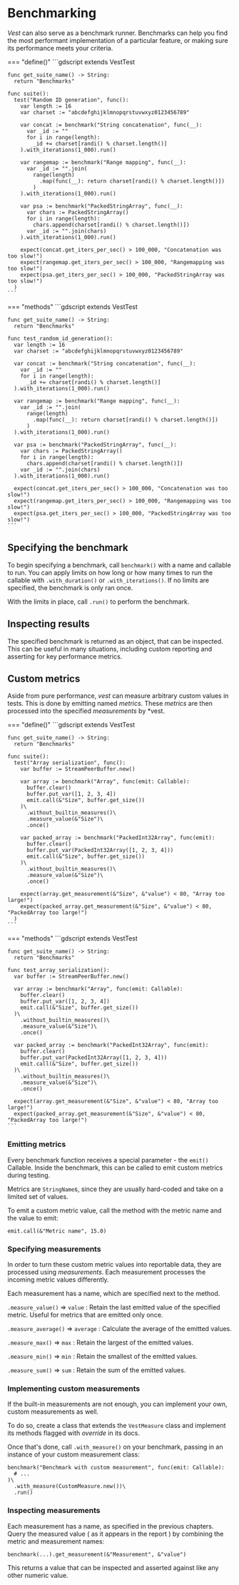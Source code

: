 # Benchmarking

*Vest* can also serve as a benchmark runner. Benchmarks can help you find the
most performant implementation of a particular feature, or making sure its
performance meets your criteria.

=== "define()"
    ```gdscript
    extends VestTest

    func get_suite_name() -> String:
      return "Benchmarks"

    func suite():
      test("Random ID generation", func():
        var length := 16
        var charset := "abcdefghijklmnopqrstuvwxyz0123456789"

        var concat := benchmark("String concatenation", func(__):
          var _id := ""
          for i in range(length):
            _id += charset[randi() % charset.length()]
        ).with_iterations(1_000).run()

        var rangemap := benchmark("Range mapping", func(__):
          var _id := "".join(
            range(length)
              .map(func(__): return charset[randi() % charset.length()])
            )
        ).with_iterations(1_000).run()

        var psa := benchmark("PackedStringArray", func(__):
          var chars := PackedStringArray()
          for i in range(length):
            chars.append(charset[randi() % charset.length()])
          var _id := "".join(chars)
        ).with_iterations(1_000).run()

        expect(concat.get_iters_per_sec() > 100_000, "Concatenation was too slow!")
        expect(rangemap.get_iters_per_sec() > 100_000, "Rangemapping was too slow!")
        expect(psa.get_iters_per_sec() > 100_000, "PackedStringArray was too slow!")
      )
    ```
=== "methods"
    ```gdscript
    extends VestTest

    func get_suite_name() -> String:
      return "Benchmarks"

    func test_random_id_generation():
      var length := 16
      var charset := "abcdefghijklmnopqrstuvwxyz0123456789"

      var concat := benchmark("String concatenation", func(__):
        var _id := ""
        for i in range(length):
          _id += charset[randi() % charset.length()]
      ).with_iterations(1_000).run()

      var rangemap := benchmark("Range mapping", func(__):
        var _id := "".join(
          range(length)
            .map(func(__): return charset[randi() % charset.length()])
          )
      ).with_iterations(1_000).run()

      var psa := benchmark("PackedStringArray", func(__):
        var chars := PackedStringArray()
        for i in range(length):
          chars.append(charset[randi() % charset.length()])
        var _id := "".join(chars)
      ).with_iterations(1_000).run()

      expect(concat.get_iters_per_sec() > 100_000, "Concatenation was too slow!")
      expect(rangemap.get_iters_per_sec() > 100_000, "Rangemapping was too slow!")
      expect(psa.get_iters_per_sec() > 100_000, "PackedStringArray was too slow!")
    ```

## Specifying the benchmark

To begin specifying a benchmark, call `benchmark()` with a name and callable to
run. You can apply limits on how long or how many times to run the callable
with `.with_duration()` or `.with_iterations()`. If no limits are specified,
the benchmark is only ran once.

With the limits in place, call `.run()` to perform the benchmark.

## Inspecting results

The specified benchmark is returned as an object, that can be inspected. This
can be useful in many situations, including custom reporting and asserting for
key performance metrics.

## Custom metrics

Aside from pure performance, *vest* can measure arbitrary custom values in
tests. This is done by emitting named *metrics*. These *metrics* are then
processed into the specified *measurements* by *vest.

=== "define()"
    ```gdscript
    extends VestTest

    func get_suite_name() -> String:
      return "Benchmarks"

    func suite():
      test("Array serialization", func():
        var buffer := StreamPeerBuffer.new()

        var array := benchmark("Array", func(emit: Callable):
          buffer.clear()
          buffer.put_var([1, 2, 3, 4])
          emit.call(&"Size", buffer.get_size())
        )\
          .without_builtin_measures()\
          .measure_value(&"Size")\
          .once()

        var packed_array := benchmark("PackedInt32Array", func(emit):
          buffer.clear()
          buffer.put_var(PackedInt32Array([1, 2, 3, 4]))
          emit.call(&"Size", buffer.get_size())
        )\
          .without_builtin_measures()\
          .measure_value(&"Size")\
          .once()

        expect(array.get_measurement(&"Size", &"value") < 80, "Array too large!")
        expect(packed_array.get_measurement(&"Size", &"value") < 80, "PackedArray too large!")
      )
    ```
=== "methods"
    ```gdscript
    extends VestTest

    func get_suite_name() -> String:
      return "Benchmarks"

    func test_array_serialization():
      var buffer := StreamPeerBuffer.new()

      var array := benchmark("Array", func(emit: Callable):
        buffer.clear()
        buffer.put_var([1, 2, 3, 4])
        emit.call(&"Size", buffer.get_size())
      )\
        .without_builtin_measures()\
        .measure_value(&"Size")\
        .once()

      var packed_array := benchmark("PackedInt32Array", func(emit):
        buffer.clear()
        buffer.put_var(PackedInt32Array([1, 2, 3, 4]))
        emit.call(&"Size", buffer.get_size())
      )\
        .without_builtin_measures()\
        .measure_value(&"Size")\
        .once()

      expect(array.get_measurement(&"Size", &"value") < 80, "Array too large!")
      expect(packed_array.get_measurement(&"Size", &"value") < 80, "PackedArray too large!")
    ```

### Emitting metrics

Every benchmark function receives a special parameter - the `emit()` Callable.
Inside the benchmark, this can be called to emit custom metrics during testing.

Metrics are `StringName`s, since they are usually hard-coded and take on a
limited set of values.

To emit a custom metric value, call the method with the metric name and the
value to emit:

```gdscript
emit.call(&"Metric name", 15.0)
```

### Specifying measurements

In order to turn these custom metric values into reportable data, they are
processed using *measurements*. Each measurement processes the incoming metric
values differently.

Each measurement has a name, which are specified next to the method.

`.measure_value()` ⇒ `value`
: Retain the last emitted value of the specified metric. Useful for metrics
  that are emitted only once.

`.measure_average()` ⇒ `average`
: Calculate the average of the emitted values.

`.measure_max()` ⇒ `max`
: Retain the largest of the emitted values.

`.measure_min()` ⇒ `min`
: Retain the smallest of the emitted values.

`.measure_sum()` ⇒ `sum`
: Retain the sum of the emitted values.

### Implementing custom measurements

If the built-in measurements are not enough, you can implement your own, custom
measurements as well.

To do so, create a class that extends the `VestMeasure` class and implement its
methods flagged with *override* in its docs.

Once that's done, call `.with_measure()` on your benchmark, passing in an
instance of your custom measurement class:

```gdscript
benchmark("Benchmark with custom measurement", func(emit: Callable):
  # ...
)\
  .with_measure(CustomMeasure.new())\
  .run()
```

### Inspecting measurements

Each measurement has a name, as specified in the previous chapters. Query the
measured value ( as it appears in the report ) by combining the metric and
measurement names:

```gdscript
benchmark(...).get_measurement(&"Measurement", &"value")
```

This returns a value that can be inspected and asserted against like any other
numeric value.

